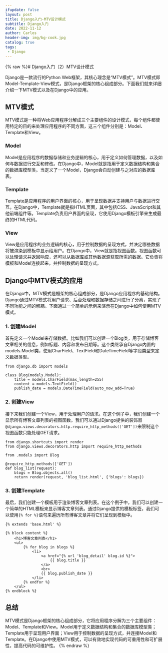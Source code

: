 ```yaml
---
ifupdate: false
layout: post
title: Django入门-MTV设计模式
subtitle: Django入门
date: 2022-11-12
author: Carlos
header-img: img/bg-cook.jpg
catalog: true
tags:
 - Django
---
```

{% raw %}# Django入门（2）MTV设计模式

Django是一款流行的Python Web框架，其核心理念是“MTV模式”。MTV模式即Model-Template-View模式，是Django框架的核心组成部分。下面我们就来详细介绍一下MTV模式以及在Django中的应用。

## MTV模式

MTV模式是一种将Web应用程序分解成三个主要组件的设计模式，每个组件都使用特定的目的来处理应用程序的不同方面，这三个组件分别是：Model、Template和View。

### Model

Model是应用程序的数据存储和业务逻辑的核心，用于定义如何管理数据，以及如何与数据进行交互和修改。在Django中，Model就是指用于定义数据结构和集合的数据库模型类。当定义了一个Model，Django会自动创建与之对应的数据库表。

### Template

Template是应用程序的用户界面的核心，用于呈现数据并支持用户与数据进行交互。在Django中，Template就是指HTML页面，其中包括CSS、JavaScript和其他前端组件等。Template负责用户界面的呈现，它使用Django模板引擎来生成最终的HTML代码。

### View

View是应用程序的业务逻辑的核心，用于控制数据的呈现方式，并决定哪些数据将被渲染到模板中显示给用户。在Django中，View就是指视图函数。视图函数可以处理请求并返回响应，还可以从数据库或其他数据源获取所需的数据。它负责将模板和Model连接起来，并控制数据的呈现方式。

## Django中MTV模式的应用

在Django中，MTV模式是框架的核心组成部分，是Django应用程序的基础结构。Django通过MTV模式将用户请求、后台处理和数据存储之间进行了分离，实现了不同功能之间的解耦。下面通过一个简单的示例来演示在Django中如何使用MTV模式。

### 1. 创建Model

首先定义一个Model来存储数据。比如我们可以创建一个Blog类，用于存储博客文章相关的信息，例如标题、内容和发布日期等。这个类继承自Django内置的models.Model类，使用CharField、TextField和DateTimeField等字段类型来定义数据类型。

```
from django.db import models

class Blog(models.Model):
    title = models.CharField(max_length=255)
    content = models.TextField()
    publish_date = models.DateTimeField(auto_now_add=True)
```

### 2. 创建View

接下来我们创建一个View，用于处理用户的请求。在这个例子中，我们创建一个显示所有博客文章列表的视图函数。我们可以通过Django提供的装饰器`@django.views.decorators.http.require_http_methods(['GET'])`来限制这个视图函数只能处理GET请求。

```
from django.shortcuts import render
from django.views.decorators.http import require_http_methods

from .models import Blog

@require_http_methods(['GET'])
def blog_list(request):
    blogs = Blog.objects.all()
    return render(request, 'blog_list.html', {'blogs': blogs})
```

### 3. 创建Template

最后，我们创建一个模板用于渲染博客文章列表。在这个例子中，我们可以创建一个简单的HTML模板来显示博客文章列表。通过Django提供的模板标签，我们可以使用`{% for %}`语句来遍历所有博客文章并将它们呈现到模板中。

```
{% extends 'base.html' %}

{% block content %}
    <h1>博客文章列表</h1>
    <ul>
        {% for blog in blogs %}
            <li>
                <a href="{% url 'blog_detail' blog.id %}">
                    {{ blog.title }}
                </a>
                <br>
                {{ blog.publish_date }}
            </li>
        {% endfor %}
    </ul>
{% endblock %}
```

## 总结

MTV模式是Django框架的核心组成部分，它将应用程序分解为三个主要组件：Model、Template和View。Model用于定义数据结构和集合的数据库模型类；Template用于呈现用户界面；View用于控制数据的呈现方式，并连接Model和Template。在Django中使用MTV模式，可以有效地实现代码的可重用性和可扩展性，提高代码的可维护性。
{% endraw %}